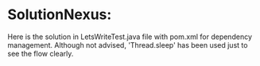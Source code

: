 # SolutionNexus: 
Here is the solution in LetsWriteTest.java file with pom.xml for dependency management. Although not advised, 'Thread.sleep' has been used just to see the flow clearly. 
